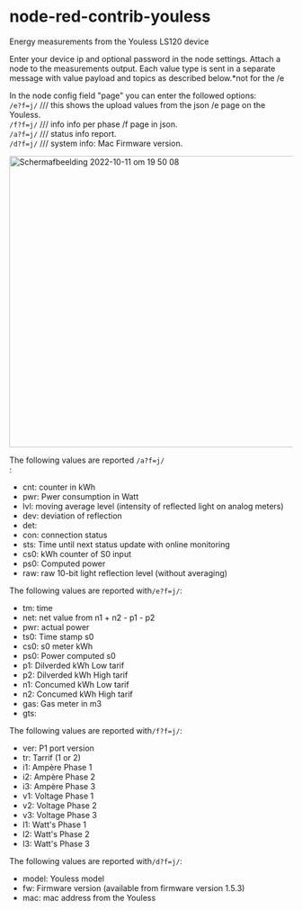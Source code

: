# node-red-contrib-youless

Energy measurements from the Youless LS120 device

Enter your device ip and optional password in the node settings. Attach a node to the measurements output. Each value type is sent in a separate message with value payload and topics as described below.*not for the /e 

In the node config field "page" you can enter the followed options: <br />
`/e?f=j/`  /// this shows the upload values from the json /e page on the Youless. <br />
`/f?f=j/`  /// info info per phase /f page in json. <br />
`/a?f=j/`  /// status info report. <br />
`/d?f=j/`  /// system info: Mac Firmware version.  <br />

<img width="518" alt="Schermafbeelding 2022-10-11 om 19 50 08" src="https://user-images.githubusercontent.com/97366516/195363021-750808f4-ce29-41af-a6cf-4c03b2f528cb.png">

The following values are reported `/a?f=j/`<br />:

* cnt: counter in kWh
* pwr: Pwer consumption in Watt
* lvl: moving average level (intensity of reflected light on analog meters)
* dev: deviation of reflection
* det: 
* con: connection status
* sts: Time until next status update with online monitoring
* cs0: kWh counter of S0 input
* ps0: Computed power
* raw: raw 10-bit light reflection level (without averaging)

The following values are reported with`/e?f=j/`:

* tm: time
* net: net value from n1 + n2 - p1 - p2
* pwr: actual power
* ts0: Time stamp s0 
* cs0: s0 meter kWh
* ps0: Power computed s0
* p1: Dilverded kWh Low tarif
* p2: Dilverded kWh High tarif
* n1: Concumed kWh Low tarif
* n2: Concumed kWh High tarif
* gas: Gas meter in m3
* gts: 

The following values are reported with`/f?f=j/`:

* ver: P1 port version
* tr: Tarrif (1 or 2)
* i1: Ampère Phase 1
* i2: Ampère Phase 2
* i3: Ampère Phase 3
* v1: Voltage Phase 1
* v2: Voltage Phase 2
* v3: Voltage Phase 3
* l1: Watt's Phase 1
* l2: Watt's Phase 2
* l3: Watt's Phase 3

The following values are reported with`/d?f=j/`:

* model: Youless model
* fw: Firmware version (available from firmware version 1.5.3)
* mac: mac address from the Youless


